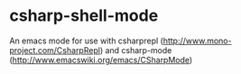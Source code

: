 csharp-shell-mode
=================

An emacs mode for use with csharprepl (http://www.mono-project.com/CsharpRepl) and csharp-mode (http://www.emacswiki.org/emacs/CSharpMode)
